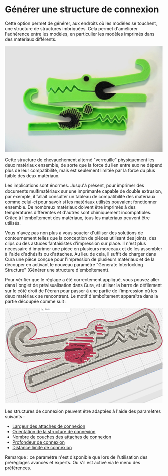 Générer une structure de connexion
====

Cette option permet de générer, aux endroits où les modèles se touchent, une structure de structures imbriquées. Cela permet d'améliorer l'adhérence entre les modèles, en particulier les modèles imprimés dans des matériaux différents.

![Interlocking sample](../../../articles/images/interlocking_model.jpg)


Cette structure de chevauchement alterné "verrouille" physiquement les deux matériaux ensemble, de sorte que la force du lien entre eux ne dépend plus de leur compatibilité, mais est seulement limitée par la force du plus faible des deux matériaux.

 
Les implications sont énormes. Jusqu'à présent, pour imprimer des documents multimatériaux sur une imprimante capable de double extrusion, par exemple, il fallait consulter un tableau de compatibilité des matériaux comme celui-ci pour savoir si les matériaux utilisés pouvaient fonctionner ensemble. De nombreux matériaux doivent être imprimés à des températures différentes et d'autres sont chimiquement incompatibles. Grâce à l'emboîtement des matériaux, tous les matériaux peuvent être utilisés.

 
Vous n'avez pas non plus à vous soucier d'utiliser des solutions de contournement telles que la conception de pièces utilisant des joints, des clips ou des astuces fantaisistes d'impression sur place. Il n'est plus nécessaire d'imprimer une pièce en plusieurs morceaux et de les assembler à l'aide d'adhésifs ou d'attaches. Au lieu de cela, il suffit de charger dans Cura une pièce conçue pour l'impression de plusieurs matériaux et de la découper en activant le nouveau paramètre "Generate Interlocking Structure" (Générer une structure d'emboîtement).

 
Pour vérifier que le réglage a été correctement appliqué, vous pouvez aller dans l'onglet de prévisualisation dans Cura, et utiliser la barre de défilement sur le côté droit de l'écran pour passer à une partie de l'impression où les deux matériaux se rencontrent. Le motif d'emboîtement apparaîtra dans la partie découpée comme suit :

![Structure de connexion](../../../articles/images/interlocking_pattern.png)


Les structures de connexion peuvent être adaptées à l'aide des paramètres suivants :
* [Largeur des attaches de connexion](interlocking_beam_width.md)
* [Orientation de la structure de connexion](interlocking_orientation.md)
* [Nombre de couches des attaches de connexion](interlocking_beam_layer_count.md)
* [Profondeur de connexion](interlocking_depth.md)
* [Distance limite de connexion](interlocking_boundary_avoidance.md)


Remarque : ce paramètre n'est disponible que lors de l'utilisation des préréglages avancés et experts. Ou s'il est activé via le menu des préférences. 

 
